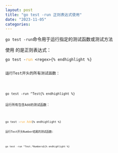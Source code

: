 ```yaml
---
layout: post
title: "go test -run 正则表达式使用"
date: "2023-11-05"
categories: 
---
```

<p><code>go test -run</code>命令用于运行指定的测试函数或测试方法</p>

<p>使用 的是正则表达式：</p>

<pre>
<code>go test -<span style="color:#f5ab35">run</span> &lt;regex&gt;{% endhighlight %}

<p>运行Test开头的所有测试函数：</p>

<pre>
<code>go test -run ^Test{% endhighlight %}

<p>运行所有包含Add的测试函数：</p>

<pre>
<code>go test -<span style="color:#f5ab35">run</span> <span style="color:#f5ab35">Add</span>{% endhighlight %}

<p>运行Test开头Number结尾的测试函数:</p>

<pre>
<code>go test -run ^Test.*Numbers${% endhighlight %}

